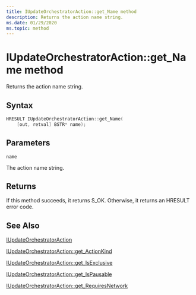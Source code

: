 ```yaml
---
title: IUpdateOrchestratorAction::get_Name method
description: Returns the action name string.
ms.date: 01/29/2020
ms.topic: method
---
```


# IUpdateOrchestratorAction::get_Name method

Returns the action name string.

## Syntax
```cpp
HRESULT IUpdateOrchestratorAction::get_Name(
    [out, retval] BSTR* name);
```

## Parameters

`name`

The action name string.

## Returns
If this method succeeds, it returns S_OK. Otherwise, it returns an HRESULT error code.

## See Also

[IUpdateOrchestratorAction](iupdateorchestratoraction.md)

[IUpdateOrchestratorAction::get_ActionKind](iupdateorchestratoraction-get-actionkind.md)

[IUpdateOrchestratorAction::get_IsExclusive](iupdateorchestratoraction-get-isexclusive.md)

[IUpdateOrchestratorAction::get_IsPausable](iupdateorchestratoraction-get-ispausable.md)

[IUpdateOrchestratorAction::get_RequiresNetwork](iupdateorchestratoraction-get-requiresnetwork.md)
